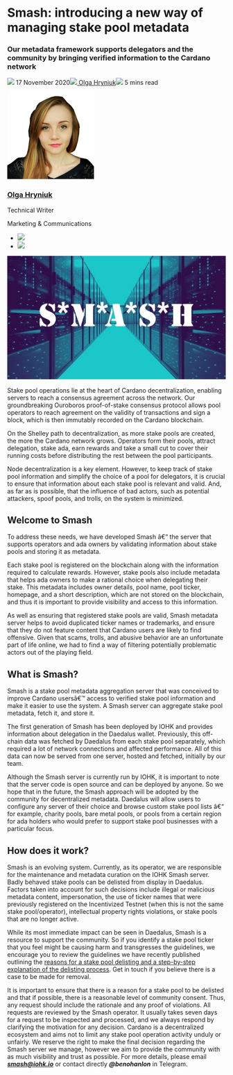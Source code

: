 # Smash: introducing a new way of managing stake pool metadata
### **Our metadata framework supports delegators and the community by bringing verified information to the Cardano network**
![](img/2020-11-17-in-pools-we-trust.002.png) 17 November 2020![](img/2020-11-17-in-pools-we-trust.002.png)[ Olga Hryniuk](tmp//en/blog/authors/olga-hryniuk/page-1/)![](img/2020-11-17-in-pools-we-trust.003.png) 5 mins read

![Olga Hryniuk](img/2020-11-17-in-pools-we-trust.004.png)[](tmp//en/blog/authors/olga-hryniuk/page-1/)
### [**Olga Hryniuk**](tmp//en/blog/authors/olga-hryniuk/page-1/)
Technical Writer

Marketing & Communications

- ![](img/2020-11-17-in-pools-we-trust.005.png)[](https://www.linkedin.com/in/olga-hryniuk-1094a3160/ "LinkedIn")
- ![](img/2020-11-17-in-pools-we-trust.006.png)[](https://github.com/olgahryniuk "GitHub")

![Smash: introducing a new way of managing stake pool metadata](img/2020-11-17-in-pools-we-trust.007.jpeg)

Stake pool operations lie at the heart of Cardano decentralization, enabling servers to reach a consensus agreement across the network. Our groundbreaking Ouroboros proof-of-stake consensus protocol allows pool operators to reach agreement on the validity of transactions and sign a block, which is then immutably recorded on the Cardano blockchain.

On the Shelley path to decentralization, as more stake pools are created, the more the Cardano network grows. Operators form their pools, attract delegation, stake ada, earn rewards and take a small cut to cover their running costs before distributing the rest between the pool participants. 

Node decentralization is a key element. However, to keep track of stake pool information and simplify the choice of a pool for delegators, it is crucial to ensure that information about each stake pool is relevant and valid. And, as far as is possible, that the influence of bad actors, such as potential attackers, spoof pools, and trolls, on the system is minimized. 
## **Welcome to Smash**
To address these needs, we have developed Smash â€“ the server that supports operators and ada owners by validating information about stake pools and storing it as metadata. 

Each stake pool is registered on the blockchain along with the information required to calculate rewards. However, stake pools also include metadata that helps ada owners to make a rational choice when delegating their stake. This metadata includes owner details, pool name, pool ticker, homepage, and a short description, which are not stored on the blockchain, and thus it is important to provide visibility and access to this information. 

As well as ensuring that registered stake pools are valid, Smash metadata server helps to avoid duplicated ticker names or trademarks, and ensure that they do not feature content that Cardano users are likely to find offensive. Given that scams, trolls, and abusive behavior are an unfortunate part of life online, we had to find a way of filtering potentially problematic actors out of the playing field.
## **What is Smash?**
Smash is a stake pool metadata aggregation server that was conceived to improve Cardano usersâ€™ access to verified stake pool information and make it easier to use the system. A Smash server can aggregate stake pool metadata, fetch it, and store it. 

The first generation of Smash has been deployed by IOHK and provides information about delegation in the Daedalus wallet. Previously, this off-chain data was fetched by Daedalus from each stake pool separately, which required a lot of network connections and affected performance. All of this data can now be served from one server, hosted and fetched, initially by our team. 

Although the Smash server is currently run by IOHK, it is important to note that the server code is open source and can be deployed by anyone. So we hope that in the future, the Smash approach will be adopted by the community for decentralized metadata. Daedalus will allow users to configure any server of their choice and browse custom stake pool lists â€“ for example, charity pools, bare metal pools, or pools from a certain region for ada holders who would prefer to support stake pool businesses with a particular focus.
## **How does it work?**
Smash is an evolving system. Currently, as its operator, we are responsible for the maintenance and metadata curation on the IOHK Smash server. Badly behaved stake pools can be delisted from display in Daedalus. Factors taken into account for such decisions include illegal or malicious metadata content, impersonation, the use of ticker names that were previously registered on the Incentivized Testnet (when this is not the same stake pool/operator), intellectual property rights violations, or stake pools that are no longer active. 

While its most immediate impact can be seen in Daedalus, Smash is a resource to support the community. So if you identify a stake pool ticker that you feel might be causing harm and transgresses the guidelines, we encourage you to review the guidelines we have recently published outlining the [reasons for a stake pool delisting and a step-by-step explanation of the delisting process](https://docs.cardano.org/en/latest/getting-started/stake-pool-operators/SMASH-metadata-management.html). Get in touch if you believe there is a case to be made for removal.

It is important to ensure that there is a reason for a stake pool to be delisted and that if possible, there is a reasonable level of community consent. Thus, any request should include the rationale and any proof of violations. All requests are reviewed by the Smash operator. It usually takes seven days for a request to be inspected and processed, and we always respond by clarifying the motivation for any decision. Cardano is a decentralized ecosystem and aims not to limit any stake pool operation activity unduly or unfairly. We reserve the right to make the final decision regarding the Smash server we manage, however we aim to provide the community with as much visibility and trust as possible. For more details, please email ***smash@iohk.io*** or contact directly ***@benohanlon*** in Telegram.
